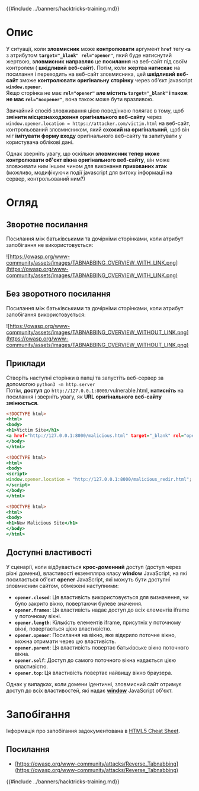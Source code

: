 {{#include ../banners/hacktricks-training.md}}

# Опис

У ситуації, коли **зловмисник** може **контролювати** аргумент **`href`** тегу **`<a`** з атрибутом **`target="_blank" rel="opener"`**, який буде натиснутий жертвою, **зловмисник** **направляє** це **посилання** на веб-сайт під своїм контролем ( **шкідливий** **веб-сайт**). Потім, коли **жертва натискає** на посилання і переходить на веб-сайт зловмисника, цей **шкідливий** **веб-сайт** зможе **контролювати** **оригінальну** **сторінку** через об'єкт javascript **`window.opener`**.\
Якщо сторінка не має **`rel="opener"` але містить `target="_blank"` і також не має `rel="noopener"`**, вона також може бути вразливою.

Звичайний спосіб зловживання цією поведінкою полягає в тому, щоб **змінити місцезнаходження оригінального веб-сайту** через `window.opener.location = https://attacker.com/victim.html` на веб-сайт, контрольований зловмисником, який **схожий на оригінальний**, щоб він міг **імітувати** **форму входу** оригінального веб-сайту та запитувати у користувача облікові дані.

Однак зверніть увагу, що оскільки **зловмисник тепер може контролювати об'єкт вікна оригінального веб-сайту**, він може зловживати ним іншим чином для виконання **прихованих атак** (можливо, модифікуючи події javascript для витоку інформації на сервер, контрольований ним?)

# Огляд

## Зворотне посилання

Посилання між батьківськими та дочірніми сторінками, коли атрибут запобігання не використовується:

![https://owasp.org/www-community/assets/images/TABNABBING_OVERVIEW_WITH_LINK.png](https://owasp.org/www-community/assets/images/TABNABBING_OVERVIEW_WITH_LINK.png)

## Без зворотного посилання

Посилання між батьківськими та дочірніми сторінками, коли атрибут запобігання використовується:

![https://owasp.org/www-community/assets/images/TABNABBING_OVERVIEW_WITHOUT_LINK.png](https://owasp.org/www-community/assets/images/TABNABBING_OVERVIEW_WITHOUT_LINK.png)

## Приклади <a href="#examples" id="examples"></a>

Створіть наступні сторінки в папці та запустіть веб-сервер за допомогою `python3 -m http.server`\
Потім, **доступ** до `http://127.0.0.1:8000/`vulnerable.html, **натисніть** на посилання і зверніть увагу, як **URL** **оригінального** **веб-сайту** **змінюється**.
```markup:vulnerable.html
<!DOCTYPE html>
<html>
<body>
<h1>Victim Site</h1>
<a href="http://127.0.0.1:8000/malicious.html" target="_blank" rel="opener">Controlled by the attacker</a>
</body>
</html>
```

```markup:malicious.html
<!DOCTYPE html>
<html>
<body>
<script>
window.opener.location = "http://127.0.0.1:8000/malicious_redir.html";
</script>
</body>
</html>
```

```markup:malicious_redir.html
<!DOCTYPE html>
<html>
<body>
<h1>New Malicious Site</h1>
</body>
</html>
```
## Доступні властивості <a href="#accessible-properties" id="accessible-properties"></a>

У сценарії, коли відбувається **крос-доменний** доступ (доступ через різні домени), властивості екземпляра класу **window** JavaScript, на які посилається об'єкт **opener** JavaScript, які можуть бути доступні зловмисним сайтом, обмежені наступними:

- **`opener.closed`**: Ця властивість використовується для визначення, чи було закрито вікно, повертаючи булеве значення.
- **`opener.frames`**: Ця властивість надає доступ до всіх елементів iframe у поточному вікні.
- **`opener.length`**: Кількість елементів iframe, присутніх у поточному вікні, повертається цією властивістю.
- **`opener.opener`**: Посилання на вікно, яке відкрило поточне вікно, можна отримати через цю властивість.
- **`opener.parent`**: Ця властивість повертає батьківське вікно поточного вікна.
- **`opener.self`**: Доступ до самого поточного вікна надається цією властивістю.
- **`opener.top`**: Ця властивість повертає найвищу вікно браузера.

Однак у випадках, коли домени ідентичні, зловмисний сайт отримує доступ до всіх властивостей, які надає [**window**](https://developer.mozilla.org/en-US/docs/Web/API/Window) JavaScript об'єкт.

# Запобігання

Інформація про запобігання задокументована в [HTML5 Cheat Sheet](https://cheatsheetseries.owasp.org/cheatsheets/HTML5_Security_Cheat_Sheet.html#tabnabbing).

## Посилання

- [https://owasp.org/www-community/attacks/Reverse_Tabnabbing](https://owasp.org/www-community/attacks/Reverse_Tabnabbing)

{{#include ../banners/hacktricks-training.md}}
